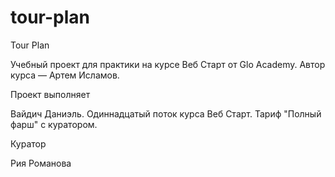 # tour-plan

Tour Plan

Учебный проект для практики на курсе Веб Старт от Glo Academy. Автор курса — Артем Исламов.

Проект выполняет

Вайдич Даниэль. Одиннадцатый поток курса Веб Старт. Тариф "Полный фарш" с куратором.

Куратор

Рия Романова
